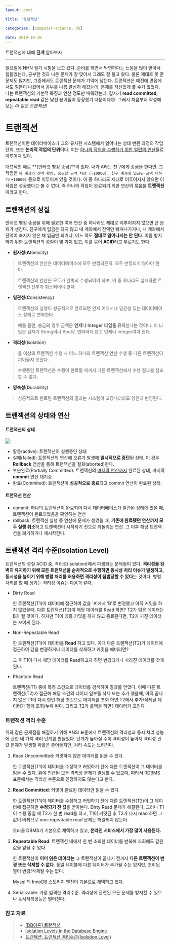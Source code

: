 ```yaml
---
layout: post

title: "트랜잭션"

categories: [computer-science, db]

date: 2019-10-10
---
```


트랜잭션에 대해 **깊게** 알아보자

---

일요일에 NHN 필기 시험을 보고 왔다. 준비를 하면서 막연하다는 느낌을 많이 받아서 힘들었는데, 공부한 것과 나온 문제가 잘 맞아서 그래도 잘 풀고 왔다. 물론 제대로 못 푼 문제도 많지만, 그중에서도 트랜잭션 문제가 기억에 남는다. 트랜잭션은 예전에 면접에서도 질문이 나왔어서 공부를 나름 열심히 해갔는데, 문제를 자신있게 풀 수가 없었다. 나는 트랜잭션의 기본적 특징과 연산 정도만 배워갔는데, 갑자기 **read committed, repeatable read** 같은 낯선 용어들이 등장했기 때문이다😞. 그래서 처음부터 작성해보는 _더 깊은 트랜잭션!_

# 트랜잭션

트랜잭션이란 데이터베이스나 그와 유사한 시스템에서 일어나는 상태 변환 과정의 작업 단위, 또는 **논리적 작업의 단위**이다. 이는 <u>하나의 작업을 수행하기 위한 일련의 연산</u>들로 이루어져 있다.

대표적인 예로 **[인터넷 뱅킹 송금]**이 있다. 내가 A라는 친구에게 송금을 한다면, 그 작업은 `내 계좌의 잔액 확인, 송금할 금액 차감 (-10000), 친구 계좌에 입금된 금액 더하기(+10000)` 등으로 이루어져 있을 것이다. 이 중 하나라도 제대로 이루어지지 않으면 이 작업은 성공했다고 볼 수 없다. 즉 하나의 작업이 완료되기 위한 연산의 묶음을 **트랜잭션**이라고 한다.

## 트랜잭션의 성질

인터넷 뱅킹 송금을 위해 필요한 여러 연산 중 하나라도 제대로 이루어지지 않으면 큰 문제가 생긴다. 친구에게 입금은 되지 않고 내 계좌에서 잔액만 빠져나가거나, 내 계좌에서 잔액이 빠지지 않은 채 입금만 되거나, 어느 쪽도 **절대로 일어나서는 안 된다**. 이를 방지하기 위한 트랜잭션의 성질이 몇 가지 있고, 이를 묶어 **ACID**라고 부르기도 한다.

- **원자성**(**A**tomicity)

> 트랜잭션의 연산은 데이터베이스에 모두 반영되든지, 모두 반영되지 않아야 한다.
>
> 트랜잭션의 연산은 모두가 완벽히 수행되어야 하며, 이 중 하나라도 실패하면 트랜잭션 전부가 취소되어야 한다.

- **일관성**(**C**onsistency)

> 트랜잭션의 실행이 성공적으로 완료되면 언제 어디서나 일관성 있는 데이터베이스 상태로 변화한다.
>
> 예를 들면, 송금의 경우 금액은 **언제나 Integer 타입을 유지**한다는 것이다. 이 타입은 갑자기 String이나 Bool로 변화하지 않고 언제나 Integer여야 한다.

- **격리성**(**I**solation)

> 둘 이상의 트랜잭션 수행 시 어느 하나의 트랜잭션 연산 수행 중 다른 트랜잭션이 끼어들지 못한다.
>
> 수행중인 트랜잭션은 수행이 완료될 때까지 다른 트랜잭션에서 수행 결과를 참조할 수 없다.

- **영속성**(**D**urability)

> 성공적으로 완료된 트랜잭션의 결과는 시스템이 고장나더라도 영원히 반영된다.

## 트랜잭션의 상태와 연산

#### 트랜잭션의 상태

![](https://doooyeon.github.io/assets/img/post/transaction-status.png)

- 활동(active): 트랜잭션이 실행중인 상태
- 실패(failed): 트랜잭션의 연산에 오류가 발생해 **일시적으로 중단**된 상태, 이 경우 **Rollback** 연산을 통해 트랜잭션을 철회(aborted)한다.
- 부분완료(Partially Committed): 트랜잭션의 <u>마지막 연산까지</u> 완료된 상태, 마지막 **commit** 연산 대기중.
- 완료(Commited): 트랜잭션이 **성공적으로 종료**되고 commit 연산이 완료된 상태.

#### 트랜잭션 연산

- commit: 하나의 트랜잭션이 완료되어 다시 데이터베이스가 일관된 상태에 있을 때, 트랜잭션이 완료되었음을 확인하는 연산
- rollback: 트랜잭션 실행 중 연산에 문제가 생겼을 때, **기존에 완료됐던 연산까지 모두 실행 취소**하고 트랜잭션이 시작되기 전으로 되돌리는 연산. 그 이후 해당 트랜잭션을 폐기하거나 재시작한다.

## 트랜잭션 격리 수준(Isolation Level)

트랜잭션의 성질 ACID 중, 격리성(Isolation)에서 파생되는 문제점이 있다. **격리성을 완벽히 유지하기 위해 모든 트랜잭션을 순차적으로 수행하면 동시성 처리 이슈가 발생하고, 동시성을 높이기 위해 병렬 처리를 허용하면 격리성이 침범당할 수 있다**는 것이다. 병렬처리를 할 때 생기는 격리성 이슈는 다음과 같다.

- Dirty Read

  한 트랜잭션(T1)이 데이터에 접근하여 값을 'A'에서 'B'로 변경했고 아직 커밋을 하지 않았을때, 다른 트랜잭션(T2)이 해당 데이터를 Read 하면?
  T2가 읽은 데이터는 B가 될 것이다. 하지만 T1이 최종 커밋을 하지 않고 종료된다면, T2가 가진 데이터는 꼬이게 된다.

- Non-Repeatable Read

  한 트랜잭션(T1)이 데이터를 **Read** 하고 있다. 이때 다른 트랜잭션(T2)가 데이터에 접근하여 값을 변경하거나 데이터를 삭제하고 커밋을 해버리면?

  그 후 T1이 다시 해당 데이터를 Read하고자 하면 변경되거나 사라진 데이터를 찾게 된다.

- Phantom Read

  트랜잭션(T1) 중에 특정 조건으로 데이터를 검색하여 결과를 얻었다. 이때 다른 트랜잭션(T2)가 접근해 해당 조건의 데이터 일부를 삭제 또는 추가 했을때, 아직 끝나지 않은 T1이 다시 한번 해당 조건으로 데이터를 조회 하면 T2에서 추가/삭제된 데이터가 함께 조회/누락 된다. 그리고 T2가 롤백을 하면? 데이터가 꼬인다

### 트랜잭션 격리 수준

위와 같은 문제점을 해결하기 위해 ANSI 표준에서 트랜잭션의 격리성과 동시 처리 성능에 관한 네 가지 격리 단계를 만들었다. 단계가 높아질 수록 격리성이 높아져 격리성 관련 문제가 발생할 확률은 줄어들지만, 처리 속도는 느려진다.

1. Read Uncommitted: 커밋하지 않은 데이터를 읽을 수 있다.

   한 트랜잭션(T1)이 데이터를 수정하고 커밋하기 전에 다른 트랜잭션이 그 데이터를 읽을 수 있다. 위에 언급된 모든 격리성 문제가 발생할 수 있으며, 따라서 RDBMS 표준에서는 격리성 수준으로 인정하지도 않는다고 한다.

2. **Read Committed**: 커밋이 완료된 데이터만 읽을 수 있다.

   한 트랜잭션(T1)이 데이터를 수정하고 커밋하기 전에 다른 트랜잭션(T2)이 그 데이터에 접근하면 **수정되기 전 값**을 받아본다. Dirty Read 문제가 해결된다. 그러나 T1 이 수행 중일 때 T2가 한 번 read를 하고, T1이 커밋된 후 T2가 다시 read 하면 그 값이 바뀌므로 non-repeatable read 문제는 해결되지 않는다.

   오라클 DBMS가 기본으로 채택하고 있고, **온라인 서비스에서 가장 많이 사용된다.**

3. **Repeatable Read**: 트랜잭션 내에서 한 번 조회한 데이터를 반복해 조회해도 같은 값을 얻을 수 있다.

   한 트랜잭션이 **이미 읽은 데이터는** 그 트랜잭션이 끝나기 전까지 **다른 트랜잭션이 변경 또는 삭제할 수 없다**. 동일 테이블에 다른 데이터가 추가될 수는 있지만, 조회된 열이 변경/삭제될 수는 없다.

   Mysql 의 InnoDB 스토리지 엔진이 기본으로 채택하고 있다.

4. Serializable: 가장 엄격한 격리수준. 격리성에 관련된 모든 문제를 방지할 수 있으나 동시처리성능은 떨어진다.

### 참고 자료

> - [[DB이론] 트랜잭션](https://victorydntmd.tistory.com/129)
> - [Isolation Levels in the Database Engine](<https://docs.microsoft.com/en-us/previous-versions/sql/sql-server-2008-r2/ms189122(v=sql.105)?redirectedfrom=MSDN>)
> - [트랜잭션, 트랜잭션 격리수준(Isolation Level)](https://feco.tistory.com/45)
